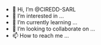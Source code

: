 - 👋 Hi, I’m @CIREDD-SARL
- 👀 I’m interested in ...
- 🌱 I’m currently learning ...
- 💞️ I’m looking to collaborate on ...
- 📫 How to reach me ...

<!---
CIREDD-SARL/CIREDD-SARL is a ✨ special ✨ repository because its `README.md` (this file) appears on your GitHub profile.
You can click the Preview link to take a look at your changes.
--->
